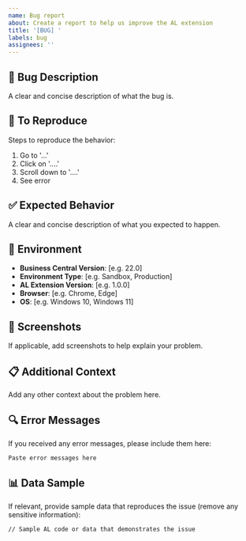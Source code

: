 ```yaml
---
name: Bug report
about: Create a report to help us improve the AL extension
title: '[BUG] '
labels: bug
assignees: ''
---
```


## 🐛 **Bug Description**

A clear and concise description of what the bug is.

## 🔄 **To Reproduce**

Steps to reproduce the behavior:
1. Go to '...'
2. Click on '....'
3. Scroll down to '....'
4. See error

## ✅ **Expected Behavior**

A clear and concise description of what you expected to happen.

## 📱 **Environment**

- **Business Central Version**: [e.g. 22.0]
- **Environment Type**: [e.g. Sandbox, Production]
- **AL Extension Version**: [e.g. 1.0.0]
- **Browser**: [e.g. Chrome, Edge]
- **OS**: [e.g. Windows 10, Windows 11]

## 📸 **Screenshots**

If applicable, add screenshots to help explain your problem.

## 📋 **Additional Context**

Add any other context about the problem here.

## 🔍 **Error Messages**

If you received any error messages, please include them here:

```
Paste error messages here
```

## 📊 **Data Sample**

If relevant, provide sample data that reproduces the issue (remove any sensitive information):

```al
// Sample AL code or data that demonstrates the issue
```
